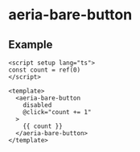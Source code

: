 # aeria-bare-button

## Example

```vue
<script setup lang="ts">
const count = ref(0)
</script>

<template>
  <aeria-bare-button
    disabled
    @click="count += 1"
  >
    {{ count }}
  </aeria-bare-button>
</template>
```
